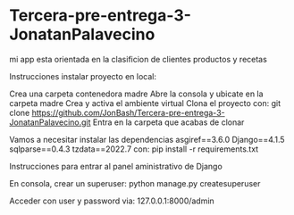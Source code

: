 # Tercera-pre-entrega-3-JonatanPalavecino
mi app esta orientada en la clasificion de clientes productos y recetas 

Instrucciones instalar proyecto en local:

Crea una carpeta contenedora madre
Abre la consola y ubicate en la carpeta madre
Crea y activa el ambiente virtual
Clona el proyecto con: git clone https://github.com/JonBash/Tercera-pre-entrega-3-JonatanPalavecino.git
Entra en la carpeta que acabas de clonar

Vamos a necesitar instalar las dependencias 
asgiref==3.6.0
Django==4.1.5
sqlparse==0.4.3
tzdata==2022.7
con: pip install -r requirements.txt

Instrucciones para entrar al panel aministrativo de Django

En consola, crear un superuser:
python manage.py createsuperuser

Acceder con user y password via:
127.0.0.1:8000/admin
